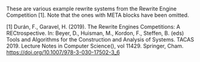These are various example rewrite systems from the Rewrite Engine Competition
[1]. Note that the ones with META blocks have been omitted.


 [1] Durán, F., Garavel, H. (2019). The Rewrite Engines Competitions: A RECtrospective. In: Beyer, D., Huisman, M., Kordon, F., Steffen, B. (eds) Tools and Algorithms for the Construction and Analysis of Systems. TACAS 2019. Lecture Notes in Computer Science(), vol 11429. Springer, Cham. https://doi.org/10.1007/978-3-030-17502-3_6